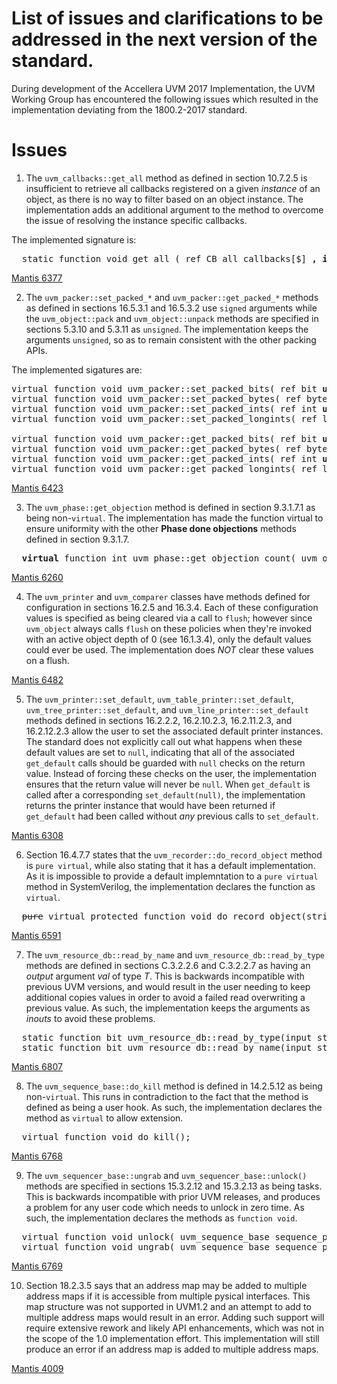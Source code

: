 # List of issues and clarifications to be addressed in the next version of the standard.

During development of the Accellera UVM 2017 Implementation, the UVM Working Group has encountered
the following issues which resulted in the implementation deviating from the 1800.2-2017 standard.

# Issues

1. The `uvm_callbacks::get_all` method as defined in section 10.7.2.5 is insufficient to retrieve all callbacks registered on a given *instance* of an object, as there is no way to filter based on an object instance.  The implementation adds an additional argument to the method to overcome the issue of resolving the instance specific callbacks. 

The implemented signature is:
<pre>
  static function void get_all ( ref CB all_callbacks[$] <b>, input T obj=null</b> ); 
</pre>

[Mantis 6377](https://accellera.mantishub.io/view.php?id=6377)

2. The `uvm_packer::set_packed_*` and `uvm_packer::get_packed_*` methods as defined in sections 16.5.3.1 and 16.5.3.2 use `signed` arguments while the `uvm_object::pack` and `uvm_object::unpack` methods are specified in sections 5.3.10 and 5.3.11 as `unsigned`. The implementation keeps the arguments `unsigned`, so as to remain consistent with the other packing APIs.

The implemented sigatures are:
<pre>
virtual function void uvm_packer::set_packed_bits( ref bit <b>unsigned</b> stream[] );
virtual function void uvm_packer::set_packed_bytes( ref byte <b>unsigned</b> stream[] );
virtual function void uvm_packer::set_packed_ints( ref int <b>unsigned</b> stream[] );
virtual function void uvm_packer::set_packed_longints( ref longint <b>unsigned</b> stream[] );

virtual function void uvm_packer::get_packed_bits( ref bit <b>unsigned</b> stream[] );
virtual function void uvm_packer::get_packed_bytes( ref byte <b>unsigned</b> stream[] );
virtual function void uvm_packer::get_packed_ints( ref int <b>unsigned</b> stream[] );
virtual function void uvm_packer::get_packed_longints( ref longint <b>unsigned</b> stream[] );
</pre>

[Mantis 6423](https://accellera.mantishub.io/view.php?id=6423)

3. The `uvm_phase::get_objection` method is defined in section 9.3.1.7.1 as being non-`virtual`.  The implementation has made the function virtual to ensure uniformity with the other **Phase done objections** methods defined in section 9.3.1.7.  

<pre>
  <b>virtual</b> function int uvm_phase::get_objection_count( uvm_object obj=null );
</pre>

[Mantis 6260](https://accellera.mantishub.io/view.php?id=6260)

4.  The `uvm_printer` and `uvm_comparer` classes have methods defined for configuration in sections 16.2.5 and 16.3.4.  Each of these configuration values is specified as being cleared via a call to `flush`; however since `uvm_object` always calls `flush` on these policies when they're invoked with an active object depth of 0 (see 16.1.3.4), only the default values could ever be used.  The implementation does _NOT_ clear these values on a flush.

[Mantis 6482](https://accellera.mantishub.io/view.php?id=6482)

5.  The `uvm_printer::set_default`, `uvm_table_printer::set_default`, `uvm_tree_printer::set_default`, and `uvm_line_printer::set_default` methods defined in sections 16.2.2.2, 16.2.10.2.3, 16.2.11.2.3, and 16.2.12.2.3 allow the user to set the associated default printer instances.  The standard does not explicitly call out what happens when these default values are set to `null`, indicating that all of the associated `get_default` calls should be guarded with `null` checks on the return value.  Instead of forcing these checks on the user, the implementation ensures that the return value will never be `null`.  When `get_default` is called after a corresponding `set_default(null)`, the implementation returns the printer instance that would have been returned if `get_default` had been called without *any* previous calls to `set_default`.

[Mantis 6308](https://accellera.mantishub.io/view.php?id=6308)

6. Section 16.4.7.7 states that the `uvm_recorder::do_record_object` method is `pure virtual`, while also stating that it has a default implementation.  As it is impossible to provide a default implemntation to a `pure virtual` method in SystemVerilog, the implementation declares the function as `virtual`.

<pre>
  <del>pure</del> virtual protected function void do_record_object(string name, uvm_object value);
</pre>

[Mantis 6591](https://accellera.mantishub.io/view.php?id=6591) 

7. The `uvm_resource_db::read_by_name` and `uvm_resource_db::read_by_type` methods are defined in sections C.3.2.2.6 and C.3.2.2.7 as having an *output* argument *val* of type *T*.  This is backwards incompatible with previous UVM versions, and would result in the user needing to keep additional copies values in order to avoid a failed read overwriting a previous value.  As such, the implementation keeps the arguments as *inouts* to avoid these problems.

<pre>
  static function bit uvm_resource_db::read_by_type(input string scope, <b>inout</b> T val, input uvm_object accessor = null);
  static function bit uvm_resource_db::read_by_name(input string scope, input string name, <b>inout</b> T val, input uvm_object accessor = null);
</pre>

[Mantis 6807](https://accellera.mantishub.io/view.php?id=6807) 

8. The `uvm_sequence_base::do_kill` method is defined in 14.2.5.12 as being non-`virtual`.  This runs in contradiction to the fact that the method is defined as being a user hook.  As such, the implementation declares the method as `virtual` to allow extension.

<pre>
  virtual function void do_kill();
</pre>

[Mantis 6768](https://accellera.mantishub.io/view.php?id=6768) 

9.  The `uvm_sequencer_base::ungrab` and `uvm_sequencer_base::unlock()` methods are specified in sections 15.3.2.12 and 15.3.2.13 as being tasks.  This is backwards incompatible with prior UVM releases, and produces a problem for any user code which needs to unlock in zero time.  As such, the implementation declares the methods as `function void`.

<pre>
  virtual function void unlock( uvm_sequence_base sequence_ptr )
  virtual function void ungrab( uvm_sequence_base sequence_ptr )
</pre>

[Mantis 6769](https://accellera.mantishub.io/view.php?id=6769)

10.  Section 18.2.3.5 says that an address map may be added to multiple address maps if it is accessible from multiple pysical interfaces.  This map structure was not supported in UVM1.2 and an attempt to add to multiple address maps would result in an error.  Adding such support will require extensive rework and likely API enhancements, which was not in the scope of the 1.0 implementation effort.  This implementation will still produce an error if an address map is added to multiple address maps.

[Mantis 4009](https://accellera.mantishub.io/view.php?id=4009)
